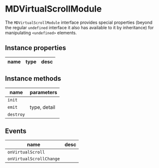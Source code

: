 # MDVirtualScrollModule
The `MDVirtualScrollModule` interface provides special properties (beyond the regular `undefined` interface it also has available to it by inheritance) for manipulating `<undefined>` elements.

## Instance properties

name|type|desc
---|---|---

## Instance methods

name|parameters
---|---
`init`|
`emit`|type, detail
`destroy`|

## Events

name|desc
---|---
`onVirtualScroll`|
`onVirtualScrollChange`|
